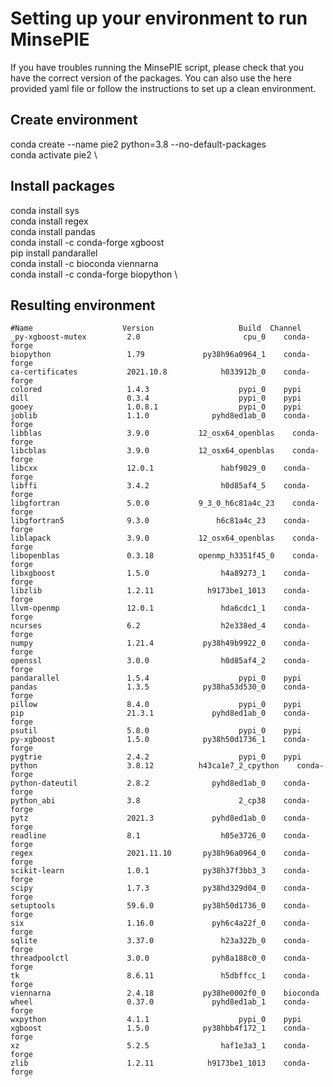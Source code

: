# Setting up your environment to run MinsePIE
If you have troubles running the MinsePIE script, please check that you have the correct version of the packages. You can also use the here provided yaml file or follow the instructions to set up a clean environment.

## Create environment
conda create --name pie2 python=3.8 --no-default-packages \
conda activate pie2 \

## Install packages
conda install sys \
conda install regex \
conda install pandas \
conda install -c conda-forge xgboost \
pip install pandarallel \
conda install -c bioconda viennarna \
conda install -c conda-forge biopython \


## Resulting environment
```
#Name                    Version                   Build  Channel
_py-xgboost-mutex         2.0                       cpu_0    conda-forge
biopython                 1.79             py38h96a0964_1    conda-forge
ca-certificates           2021.10.8            h033912b_0    conda-forge
colored                   1.4.3                    pypi_0    pypi
dill                      0.3.4                    pypi_0    pypi
gooey                     1.0.8.1                  pypi_0    pypi
joblib                    1.1.0              pyhd8ed1ab_0    conda-forge
libblas                   3.9.0           12_osx64_openblas    conda-forge
libcblas                  3.9.0           12_osx64_openblas    conda-forge
libcxx                    12.0.1               habf9029_0    conda-forge
libffi                    3.4.2                h0d85af4_5    conda-forge
libgfortran               5.0.0           9_3_0_h6c81a4c_23    conda-forge
libgfortran5              9.3.0               h6c81a4c_23    conda-forge
liblapack                 3.9.0           12_osx64_openblas    conda-forge
libopenblas               0.3.18          openmp_h3351f45_0    conda-forge
libxgboost                1.5.0                h4a89273_1    conda-forge
libzlib                   1.2.11            h9173be1_1013    conda-forge
llvm-openmp               12.0.1               hda6cdc1_1    conda-forge
ncurses                   6.2                  h2e338ed_4    conda-forge
numpy                     1.21.4           py38h49b9922_0    conda-forge
openssl                   3.0.0                h0d85af4_2    conda-forge
pandarallel               1.5.4                    pypi_0    pypi
pandas                    1.3.5            py38ha53d530_0    conda-forge
pillow                    8.4.0                    pypi_0    pypi
pip                       21.3.1             pyhd8ed1ab_0    conda-forge
psutil                    5.8.0                    pypi_0    pypi
py-xgboost                1.5.0            py38h50d1736_1    conda-forge
pygtrie                   2.4.2                    pypi_0    pypi
python                    3.8.12          h43ca1e7_2_cpython    conda-forge
python-dateutil           2.8.2              pyhd8ed1ab_0    conda-forge
python_abi                3.8                      2_cp38    conda-forge
pytz                      2021.3             pyhd8ed1ab_0    conda-forge
readline                  8.1                  h05e3726_0    conda-forge
regex                     2021.11.10       py38h96a0964_0    conda-forge
scikit-learn              1.0.1            py38h37f3bb3_3    conda-forge
scipy                     1.7.3            py38hd329d04_0    conda-forge
setuptools                59.6.0           py38h50d1736_0    conda-forge
six                       1.16.0             pyh6c4a22f_0    conda-forge
sqlite                    3.37.0               h23a322b_0    conda-forge
threadpoolctl             3.0.0              pyh8a188c0_0    conda-forge
tk                        8.6.11               h5dbffcc_1    conda-forge
viennarna                 2.4.18           py38he0002f0_0    bioconda
wheel                     0.37.0             pyhd8ed1ab_1    conda-forge
wxpython                  4.1.1                    pypi_0    pypi
xgboost                   1.5.0            py38hbb4f172_1    conda-forge
xz                        5.2.5                haf1e3a3_1    conda-forge
zlib                      1.2.11            h9173be1_1013    conda-forge
```

